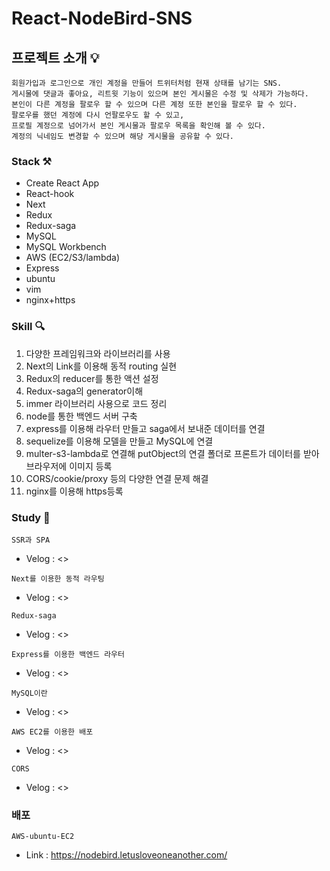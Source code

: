 # React-NodeBird-SNS

## 프로젝트 소개 💡

```
회원가입과 로그인으로 개인 계정을 만들어 트위터처럼 현재 상태를 남기는 SNS.
게시물에 댓글과 좋아요, 리트윗 기능이 있으며 본인 게시물은 수정 및 삭제가 가능하다.
본인이 다른 계정을 팔로우 할 수 있으며 다른 계정 또한 본인을 팔로우 할 수 있다.
팔로우를 했던 계정에 다시 언팔로우도 할 수 있고,
프로필 계정으로 넘어가서 본인 게시물과 팔로우 목록을 확인해 볼 수 있다.
계정의 닉네임도 변경할 수 있으며 해당 게시물을 공유할 수 있다.
```


### Stack ⚒
+ Create React App
+ React-hook
+ Next
+ Redux
+ Redux-saga
+ MySQL
+ MySQL Workbench
+ AWS (EC2/S3/lambda)
+ Express
+ ubuntu
+ vim
+ nginx+https


### Skill 🔍
1. 다양한 프레임워크와 라이브러리를 사용
2. Next의 Link를 이용해 동적 routing 실현
3. Redux의 reducer를 통한 액션 설정
4. Redux-saga의 generator이해
5. immer 라이브러리 사용으로 코드 정리
6. node를 통한 백엔드 서버 구축
7. express를 이용해 라우터 만들고 saga에서 보내준 데이터를 연결
8. sequelize를 이용해 모델을 만들고 MySQL에 연결
9. multer-s3-lambda로 연결해 putObject의 연결 폴더로 프론트가 데이터를 받아 브라우저에 이미지 등록
10. CORS/cookie/proxy 등의 다양한 연결 문제 해결
11. nginx를 이용해 https등록

### Study 📌
`SSR과 SPA`
- Velog : <>

`Next를 이용한 동적 라우팅`
- Velog : <>

`Redux-saga`
- Velog : <>

`Express를 이용한 백엔드 라우터`
- Velog : <>

`MySQL이란`
- Velog : <>

`AWS EC2를 이용한 배포`
- Velog : <>

`CORS`
- Velog : <>

### 배포
`AWS-ubuntu-EC2`
- Link : <https://nodebird.letusloveoneanother.com/>
